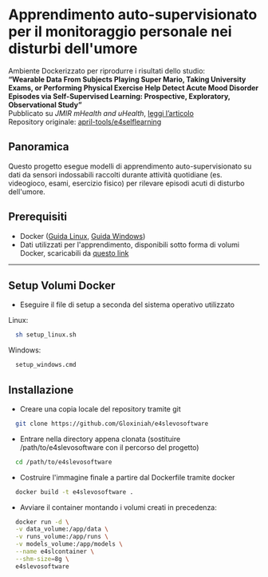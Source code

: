 # Apprendimento auto-supervisionato per il monitoraggio personale nei disturbi dell'umore

Ambiente Dockerizzato per riprodurre i risultati dello studio:  
**“Wearable Data From Subjects Playing Super Mario, Taking University Exams, or Performing Physical Exercise Help Detect Acute Mood Disorder Episodes via Self-Supervised Learning: Prospective, Exploratory, Observational Study”**  
Pubblicato su *JMIR mHealth and uHealth*, [leggi l’articolo](https://mhealth.jmir.org/2024/1/e55094)  
Repository originale: [april-tools/e4selflearning](https://github.com/april-tools/e4selflearning)

## Panoramica

Questo progetto esegue modelli di apprendimento auto-supervisionato su dati da sensori indossabili raccolti durante attività quotidiane (es. videogioco, esami, esercizio fisico) per rilevare episodi acuti di disturbo dell'umore.

## Prerequisiti

- Docker ([Guida Linux](https://docs.docker.com/engine/install/), [Guida Windows](https://docs.docker.com/desktop/install/windows-install/))
- Dati utilizzati per l'apprendimento, disponibili sotto forma di volumi Docker, scaricabili da [questo link](https://unibari-my.sharepoint.com/:u:/g/personal/n_dalessandro9_studenti_uniba_it/EZPeKX5a34pEm33BtktYxR8BHd43tJfSUsheqao2c0YcXg?e=YPckjx)

---


## Setup Volumi Docker

- Eseguire il file di setup a seconda del sistema operativo utilizzato

Linux:

```bash
  sh setup_linux.sh
  ```

Windows:

```bash
  setup_windows.cmd
  ```


## Installazione 

- Creare una copia locale del repository tramite git

```bash
  git clone https://github.com/Gloxiniah/e4slevosoftware
  ```

- Entrare nella directory appena clonata (sostituire /path/to/e4slevosoftware con il percorso del progetto)

```bash
  cd /path/to/e4slevosoftware
  ```

- Costruire l'immagine finale a partire dal Dockerfile tramite docker

```bash
  docker build -t e4slevosoftware .
  ```

- Avviare il container montando i volumi creati in precedenza:

```bash
  docker run -d \
  -v data_volume:/app/data \
  -v runs_volume:/app/runs \
  -v models_volume:/app/models \
  --name e4slcontainer \
  --shm-size=8g \
  e4slevosoftware
  ```








